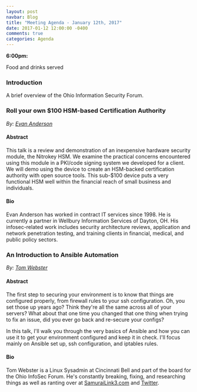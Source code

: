 ```yaml
---
layout: post
navbar: Blog
title: "Meeting Agenda - January 12th, 2017"
date: 2017-01-12 12:00:00 -0400
comments: true
categories: Agenda
---
```


**6:00pm:**

Food and drinks served

### Introduction

A brief overview of the Ohio Information Security Forum.

### **Roll your own $100 HSM-based Certification Authority**
_By: [Evan Anderson](http://www.wellbury.com/)_

#### Abstract

This talk is a review and demonstration of an inexpensive hardware security
module, the Nitrokey HSM. We examine the practical concerns encountered using
this module in a PKI/code signing system we developed for a client. We will demo
using the device to create an HSM-backed certification authority with open
source tools. This sub-$100 device puts a very functional HSM well within the
financial reach of small business and individuals.

#### Bio

Evan Anderson has worked in contract IT services since 1998. He is currently a
partner in Wellbury Information Services of Dayton, OH. His infosec-related work
includes security architecture reviews, application and network penetration
testing, and training clients in financial, medical, and public policy sectors.

### **An Introduction to Ansible Automation**
_By: [Tom Webster](https://samurailink3.com)_

#### Abstract

The first step to securing your environment is to know that things are
configured properly, from firewall rules to your ssh configuration. Oh, you set
those up years ago? Think they're all the same across all of your servers? What
about that one time you changed that one thing when trying to fix an issue, did
you ever go back and re-secure your configs?

In this talk, I'll walk you through the very basics of Ansible and how you can
use it to get your environment configured and keep it in check. I'll focus
mainly on Ansible set up, ssh configuration, and iptables rules.

#### Bio

Tom Webster is a Linux Sysadmin at Cincinnati Bell and part of the board for the
Ohio InfoSec Forum. He's constantly breaking, fixing, and researching things as
well as ranting over at [SamuraiLink3.com](http://samurailink3.com/) and
[Twitter](https://twitter.com/samurailink3).
